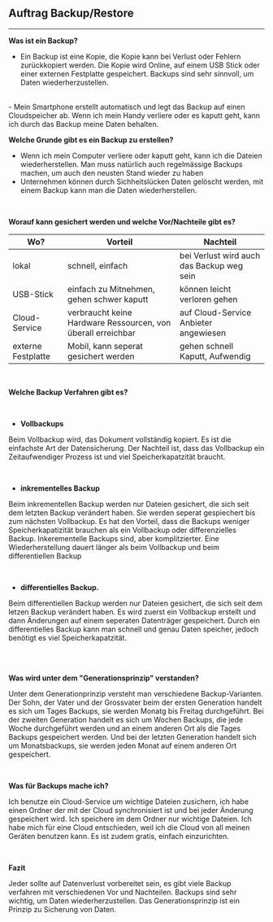 ## Auftrag Backup/Restore
---
**Was ist ein Backup?**

- Ein Backup ist eine Kopie, die Kopie kann bei Verlust oder Fehlern zurückkopiert werden. Die Kopie wird Online, auf einem USB Stick oder einer externen Festplatte gespeichert. Backups sind sehr sinnvoll, um Daten wiederherzustellen.
<br>
- Mein Smartphone erstellt automatisch und legt das Backup auf einen Cloudspeicher ab. Wenn ich mein Handy verliere oder es kaputt geht, kann ich durch das Backup meine Daten behalten.
  
<br>

**Welche Grunde gibt es ein Backup zu erstellen?**

- Wenn ich mein Computer verliere oder kaputt geht, kann ich die Dateien wiederherstellen. Man muss natürlich auch regelmässige Backups machen, um auch den neusten Stand wieder zu haben
  <br>
- Unternehmen können durch Sichheitslücken Daten gelöscht werden, mit einem Backup kann man die Daten wiederherstellen.

<br>

**Worauf kann  gesichert werden und welche Vor/Nachteile gibt es?**

Wo?| Vorteil | Nachteil
-------- | -------- | --------
lokal   | schnell, einfach   | bei Verlust wird auch das Backup weg sein
USB-Stick   | einfach zu Mitnehmen, gehen schwer kaputt   |  können leicht verloren gehen
Cloud-Service | verbraucht keine Hardware Ressourcen, von überall erreichbar | auf Cloud-Service Anbieter angewiesen
externe Festplatte | Mobil, kann seperat gesichert werden | gehen schnell Kaputt, Aufwendig

<br>

**Welche Backup Verfahren gibt es?**

<br>

 - **Vollbackups**

Beim Vollbackup wird, das Dokument vollständig kopiert. Es ist die einfachste Art der Datensicherung. Der Nachteil ist, dass das Vollbackup ein Zeitaufwendiger Prozess ist und viel Speicherkapatzität braucht.

<br>

 - **inkrementelles Backup**

Beim inkrementellen Backup werden nur Dateien gesichert, die sich seit dem letzten Backup verändert haben. Sie werden seperat gespiechert bis zum nächsten Vollbackup. Es hat den Vorteil, dass die Backups weniger Speicherkapatizität brauchen als ein Vollbackup oder differenzielles Backup. Inkerementelle Backups sind, aber komplitzierter. Eine Wiederherstellung dauert länger als beim Vollbackup und beim differentiellen Backup

<br>

 - **differentielles Backup.**

Beim differentiellen Backup werden nur Dateien gesichert, die sich seit dem letzen Backup verändert haben. Es wird zuerst ein Vollbackup erstellt und dann Änderungen auf einem seperaten Datenträger gespeichert. Durch ein differentielles Backup kann man schnell und genau Daten speicher, jedoch benötigt es viel Speicherkapatzität.

<br>
<br>

**Was wird unter dem "Generationsprinzip" verstanden?**

Unter dem Generationprinzip versteht man verschiedene Backup-Varianten. Der Sohn, der Vater und der Grossvater beim der ersten Generation handelt es sich um Tages Backups, sie werden Monatg bis Freitag durchgeführt. Bei der zweiten Generation handelt es sich um Wochen Backups, die jede Woche durchgeführt werden und an einem anderen Ort als die Tages Backups gespeichert werden. Und bei der letzten Generation handelt sich um Monatsbackups, sie werden jeden Monat auf einem anderen Ort gespeichert.

<br>

**Was für Backups mache ich?**

Ich benutze ein Cloud-Service um wichtige Dateien zusichern, ich habe einen Ordner der mit der Cloud synchronisiert ist und bei jeder Änderung gespeichert wird. Ich speichere im dem Ordner nur wichtige Dateien. Ich habe mich für eine Cloud entschieden, weil ich die Cloud von all meinen Geräten benutzen kann. Es ist zudem gratis, einfach einzurichten.

<br>

**Fazit**

Jeder sollte auf Datenverlust vorbereitet sein, es gibt viele Backup verfahren mit verschiedenen Vor und Nachteilen. Backups sind sehr wichtig, um Daten wiederherzustellen. Das Generationsprinzip ist ein Prinzip zu Sicherung von Daten.